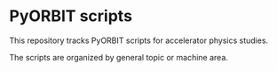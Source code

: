 # PyORBIT scripts

This repository tracks PyORBIT scripts for accelerator physics studies.
 
The scripts are organized by general topic or machine area.